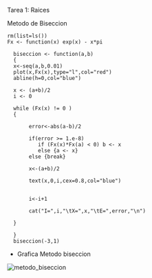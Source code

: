 
Tarea 1: Raices

Metodo de Biseccion 


    rm(list=ls())
    Fx <- function(x) exp(x) - x*pi

      biseccion <- function(a,b) 
      {
      x<-seq(a,b,0.01)
      plot(x,Fx(x),type="l",col="red")
      abline(h=0,col="blue")
      
      x <- (a+b)/2
      i <- 0
      
      while (Fx(x) != 0 ) 
      {   
     
           error<-abs(a-b)/2
      
           if(error >= 1.e-8)
              if (Fx(x)*Fx(a) < 0) b <- x 
              else {a <- x}
           else {break}  
           
           x<-(a+b)/2
            
           text(x,0,i,cex=0.8,col="blue")
           
           
           i<-i+1
           
           cat("I=",i,"\tX=",x,"\tE=",error,"\n")
      
      }

      }
      biseccion(-3,1)



- Grafica Metodo biseccion 




![metodo_biseccion](https://user-images.githubusercontent.com/46997659/52247924-e5bde900-28b9-11e9-9980-5f0a6189a55b.png)







